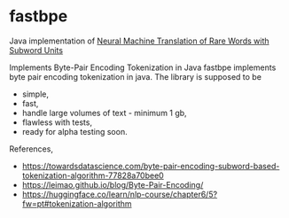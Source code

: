 # fastbpe
Java implementation of [Neural Machine Translation of Rare Words with Subword Units](https://arxiv.org/abs/1508.07909)

Implements Byte-Pair Encoding Tokenization in Java
fastbpe implements byte pair encoding tokenization in java.
The library is supposed to be

* simple,
* fast,
* handle large volumes of text - minimum 1 gb,
* flawless with tests,
* ready for alpha testing soon.

References,

* https://towardsdatascience.com/byte-pair-encoding-subword-based-tokenization-algorithm-77828a70bee0
* https://leimao.github.io/blog/Byte-Pair-Encoding/
* https://huggingface.co/learn/nlp-course/chapter6/5?fw=pt#tokenization-algorithm
